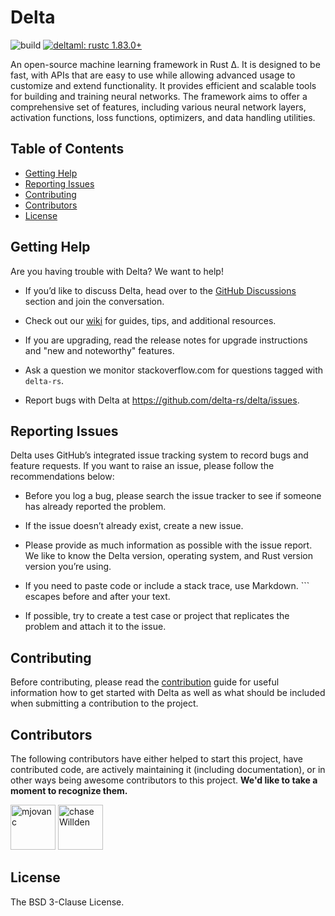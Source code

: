 # Delta <!-- omit in toc --> 

![build](https://img.shields.io/github/actions/workflow/status/delta-rs/delta/core.yml?branch=master)
[![deltaml: rustc 1.83.0+](https://img.shields.io/badge/deltaml-rustc_1.83.0+-lightgray.svg)](https://blog.rust-lang.org/2024/11/28/Rust-1.83.0.html)

[//]: # "![crates.io](https://img.shields.io/crates/v/delta.svg)"
[//]: # "[![documentation](https://img.shields.io/badge/docs-delta-blue?logo=rust)](https://docs.rs/delta/latest/)"

An open-source machine learning framework in Rust Δ. It is designed to be fast, with APIs that are easy to use while allowing advanced usage to customize and extend functionality. It provides efficient and scalable tools for building and training neural networks. The framework aims to offer a comprehensive set of features, including various neural network layers, activation functions, loss functions, optimizers, and data handling utilities.

## Table of Contents <!-- omit in toc -->

- [Getting Help](#getting-help)
- [Reporting Issues](#reporting-issues)
- [Contributing](#contributing)
- [Contributors](#contributors)
- [License](#license)

## Getting Help

Are you having trouble with Delta? We want to help!

[//]: # "- Read through the documentation on our [docs](https://docs.rs/delta/latest/delta/)."

- If you’d like to discuss Delta, head over to the [GitHub Discussions](https://github.com/delta-rs/delta/discussions) section and join the conversation.

- Check out our [wiki](https://github.com/delta-rs/delta/wiki) for guides, tips, and additional resources.

- If you are upgrading, read the release notes for upgrade instructions and "new and noteworthy" features.

- Ask a question we monitor stackoverflow.com for questions tagged with `delta-rs`.

- Report bugs with Delta at https://github.com/delta-rs/delta/issues.

## Reporting Issues

Delta uses GitHub’s integrated issue tracking system to record bugs and feature requests. If you want to raise an issue, please follow the recommendations below:

- Before you log a bug, please search the issue tracker to see if someone has already reported the problem.

- If the issue doesn’t already exist, create a new issue.

- Please provide as much information as possible with the issue report. We like to know the Delta version, operating system, and Rust version version you’re using.

- If you need to paste code or include a stack trace, use Markdown. ``` escapes before and after your text.

- If possible, try to create a test case or project that replicates the problem and attach it to the issue.

## Contributing

Before contributing, please read the [contribution](https://github.com/delta-rs/Delta/blob/master/CONTRIBUTING.md) guide for useful information how to get started with Delta as well as what should be included when submitting a contribution to the project.

## Contributors

The following contributors have either helped to start this project, have contributed
code, are actively maintaining it (including documentation), or in other ways
being awesome contributors to this project. **We'd like to take a moment to recognize them.**

[<img src="https://github.com/mjovanc.png?size=72" alt="mjovanc" width="72">](https://github.com/mjovanc)
[<img src="https://github.com/chaseWillden.png?size=72" alt="chaseWillden" width="72">](https://github.com/chaseWillden)

## License

The BSD 3-Clause License.
